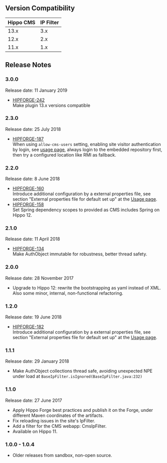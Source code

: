 <!--
  Copyright 2017-2019 Hippo B.V. (http://www.onehippo.com)

  Licensed under the Apache License, Version 2.0 (the "License");
  you may not use this file except in compliance with the License.
  You may obtain a copy of the License at

   http://www.apache.org/licenses/LICENSE-2.0

  Unless required by applicable law or agreed to in writing, software
  distributed under the License is distributed on an "AS IS" BASIS,
  WITHOUT WARRANTIES OR CONDITIONS OF ANY KIND, either express or implied.
  See the License for the specific language governing permissions and
  limitations under the License.
  -->

## Version Compatibility

| Hippo CMS | IP Filter |
| --------- |-----------| 
| 13.x      | 3.x       |
| 12.x      | 2.x       |
| 11.x      | 1.x       |

## Release Notes
### 3.0.0
<p class="smallinfo">Release date: 11 January 2019</p>

+ [HIPFORGE-242](https://issues.onehippo.com/browse/HIPFORGE-242)<br/> 
Make plugin 13.x versions compatible  

### 2.3.0  

<p class="smallinfo">Release date: 25 July 2018</p>

+ [HIPFORGE-187](https://issues.onehippo.com/browse/HIPFORGE-187)<br/> 
  When using `allow-cms-users` setting, enabling site visitor authentication by login, see [usage page](usage.html),
  always login to the embedded repository first, then try a configured location like RMI as fallback.

### 2.2.0  

<p class="smallinfo">Release date: 8 June 2018</p>

+ [HIPFORGE-160](https://issues.onehippo.com/browse/HIPFORGE-160)<br/> 
  Introduce additional configuration by a external properties file, see section "External properties file for default 
  set up" at the [Usage page](usage.html).
+ [HIPFORGE-158](https://issues.onehippo.com/browse/HIPFORGE-158)<br/> 
  Set Spring dependency scopes to provided as CMS includes Spring on Hippo 12.

### 2.1.0  

<p class="smallinfo">Release date: 11 April 2018</p>

+ [HIPFORGE-134](https://issues.onehippo.com/browse/HIPFORGE-134)<br/> 
  Make AuthObject immutable for robustness, better thread safety.

### 2.0.0  

<p class="smallinfo">Release date: 28 November 2017</p>

+ Upgrade to Hippo 12: rewrite the bootstrapping as yaml instead of XML. Also some minor, internal, non-functional refactoring.

### 1.2.0  

<p class="smallinfo">Release date: 19 June 2018</p>

+ [HIPFORGE-182](https://issues.onehippo.com/browse/HIPFORGE-182)<br/> 
  Introduce additional configuration by a external properties file, see section "External properties file for default 
  set up" at the [Usage page](usage.html).

### 1.1.1  

<p class="smallinfo">Release date: 29 January 2018</p>

+ Make AuthObject collections thread safe, avoiding unexpected NPE under load at `BaseIpFilter.isIgnored(BaseIpFilter.java:232)`

### 1.1.0  

<p class="smallinfo">Release date: 27 June 2017</p>

+ Apply Hippo Forge best practices and publish it on the Forge, under different Maven coordinates of the artifacts.
+ Fix reloading issues in the site's IpFilter.   
+ Add a filter for the CMS webapp: CmsIpFilter.
+ Available on Hippo 11.

### 1.0.0 - 1.0.4 
+ Older releases from sandbox, non-open source.
